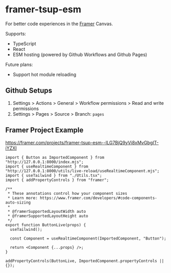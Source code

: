 # framer-tsup-esm

For better code experiences in the [Framer](https://www.framer.com/) Canvas.

Supports:

- TypeScript
- React
- ESM hosting (powered by Github Workflows and Github Pages)

Future plans:

- Support hot module reloading

## Github Setups

1. Settings > Actions > General > Workflow permissions > Read and write permissions
2. Settings > Pages > Source > Branch: `pages`

## Framer Project Example

https://framer.com/projects/framer-tsup-esm--lLG7BjQ9yVi8xMvGbgIT-iYZXI

```tsx
import { Button as ImportedComponent } from "http://127.0.0.1:8000/index.mjs";
import { useRealtimeComponent } from "http://127.0.0.1:8000/utils/live-reload/useRealtimeComponent.mjs";
import { useTailwind } from "./Utils.tsx";
import { addPropertyControls } from "framer";

/**
 * These annotations control how your component sizes
 * Learn more: https://www.framer.com/developers/#code-components-auto-sizing
 *
 * @framerSupportedLayoutWidth auto
 * @framerSupportedLayoutHeight auto
 */
export function ButtonLive(props) {
  useTailwind();

  const Component = useRealtimeComponent(ImportedComponent, "Button");

  return <Component {...props} />;
}

addPropertyControls(ButtonLive, ImportedComponent.propertyControls || {});
```

